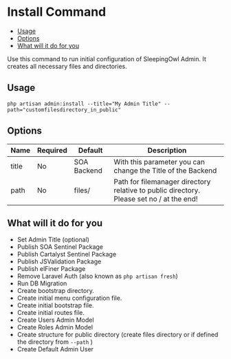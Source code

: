 # Install Command

<!-- MarkdownTOC -->

- [Usage](#usage)
- [Options](#options)
- [What will it do for you](#what-will-it-do-for-you)

<!-- /MarkdownTOC -->


Use this command to run initial configuration of SleepingOwl Admin. It creates all necessary files and directories.

<a name="usage"></a>
## Usage

	php artisan admin:install --title="My Admin Title" --path="customfilesdirectory_in_public"

<a name="options"></a>
## Options	

| Name       | Required   	 | Default  	 | Description													 							 |
| ---------- | ------------- | ------------- | ----------------------------------------------------------------------------------------- |
| title      | No 			 | SOA Backend	 | With this parameter you can change the Title of the Backend	                             |
| path       | No 			 | files/	 	 | Path for filemanager directory relative to public directory. Please set no / at the end!	 |


<a name="what-will-it-do-for-you"></a>
## What will it do for you

- Set Admin Title (optional)
- Publish SOA Sentinel Package
- Publish Cartalyst Sentinel Package
- Publish JSValidation Package
- Publish elFiner Package
- Remove Laravel Auth (also known as `php artisan fresh`)
- Run DB Migration
- Create bootstrap directory.
- Create initial menu configuration file.
- Create initial bootstrap file.
- Create initial routes file.
- Create Users Admin Model
- Create Roles Admin Model
- Create structure for public directory (create files directory or if defined the directory from `--path` )
- Create Default Admin User